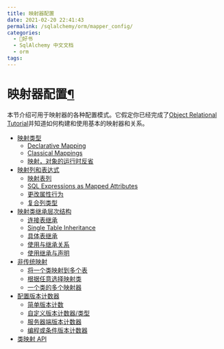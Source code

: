```yaml
---
title: 映射器配置
date: 2021-02-20 22:41:43
permalink: /sqlalchemy/orm/mapper_config/
categories:
  - 📖好书
  - SqlAlchemy 中文文档
  - orm
tags:
---
```

映射器配置[¶](#mapper-configuration "Permalink to this headline")
=================================================================

本节介绍可用于映射器的各种配置模式。它假定你已经完成了[Object Relational
Tutorial](tutorial.html)并知道如何构建和使用基本的映射器和关系。

-   [映射类型](mapping_styles.html)
    -   [Declarative Mapping](mapping_styles.html#declarative-mapping)
    -   [Classical Mappings](mapping_styles.html#classical-mappings)
    -   [映射，对象的运行时反省](mapping_styles.html#runtime-introspection-of-mappings-objects)
-   [映射列和表达式](scalar_mapping.html)
    -   [映射表列](mapping_columns.html)
    -   [SQL Expressions as Mapped Attributes](mapped_sql_expr.html)
    -   [更改属性行为](mapped_attributes.html)
    -   [复合列类型](composites.html)
-   [映射类继承层次结构](inheritance.html)
    -   [连接表继承](inheritance.html#joined-table-inheritance)
    -   [Single Table
        Inheritance](inheritance.html#single-table-inheritance)
    -   [具体表继承](inheritance.html#concrete-table-inheritance)
    -   [使用与继承关系](inheritance.html#using-relationships-with-inheritance)
    -   [使用继承与声明](inheritance.html#using-inheritance-with-declarative)
-   [非传统映射](nonstandard_mappings.html)
    -   [将一个类映射到多个表](nonstandard_mappings.html#mapping-a-class-against-multiple-tables)
    -   [根据任意选择映射类](nonstandard_mappings.html#mapping-a-class-against-arbitrary-selects)
    -   [一个类的多个映射器](nonstandard_mappings.html#multiple-mappers-for-one-class)
-   [配置版本计数器](versioning.html)
    -   [简单版本计数](versioning.html#simple-version-counting)
    -   [自定义版本计数器/类型](versioning.html#custom-version-counters-types)
    -   [服务器端版本计数器](versioning.html#server-side-version-counters)
    -   [编程或条件版本计数器](versioning.html#programmatic-or-conditional-version-counters)
-   [类映射 API](mapping_api.html)

